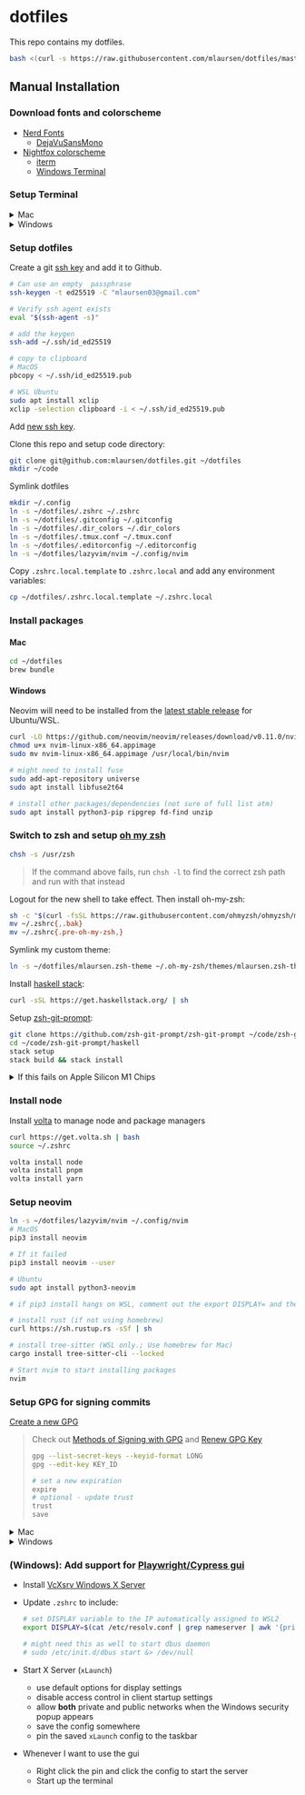 # dotfiles

This repo contains my dotfiles.

```sh
bash <(curl -s https://raw.githubusercontent.com/mlaursen/dotfiles/master/init.sh)
```

## Manual Installation

### Download fonts and colorscheme

- [Nerd Fonts](https://github.com/ryanoasis/nerd-fonts)
  - [DejaVuSansMono](https://github.com/ryanoasis/nerd-fonts/releases/download/v3.1.1/DejaVuSansMono.zip)
- [Nightfox colorscheme](https://github.com/EdenEast/nightfox.nvim)
  - [iterm](https://github.com/EdenEast/nightfox.nvim/blob/main/extra/nightfox/nightfox.itermcolors)
  - [Windows Terminal](https://github.com/EdenEast/nightfox.nvim/blob/main/extra/nightfox/windows_terminal.json)

### Setup Terminal

<details>
  <summary>Mac</summary>

```sh
/bin/bash -c "$(curl -fsSL https://raw.githubusercontent.com/Homebrew/install/HEAD/install.sh)"
brew install git
brew cask install iterm2
```

Open iterm2

```sh
open ~/Downloads/nightfox.itermcolors
rm ~/Downloads/nightfox.itermcolors
```

Update profile as needed to use font and colorscheme.

</details>

<details>
  <summary>Windows</summary>

- Install Terminal from the App Store
- Install Ubuntu from the App Store
- Start Terminal and create simple `mlaursen` user
- Open the settings (`<ctrl-,>`)
  - Open the `settings.json` file
    - Paste the contents of `windows_terminal.json` into the themes section
  - Update the `Ubuntu` appearance to use font and colorscheme
- Symlink `wslview` to `xdg-open` so that `gx` and `gX` work
  - `sudo ln -s $(which wslview) /usr/local/bin/xdg-open`

</details>

### Setup dotfiles

Create a git
[ssh key](https://docs.github.com/en/authentication/connecting-to-github-with-ssh/generating-a-new-ssh-key-and-adding-it-to-the-ssh-agent?platform=linux)
and add it to Github.

```sh
# Can use an empty  passphrase
ssh-keygen -t ed25519 -C "mlaursen03@gmail.com"

# Verify ssh agent exists
eval "$(ssh-agent -s)"

# add the keygen
ssh-add ~/.ssh/id_ed25519

# copy to clipboard
# MacOS
pbcopy < ~/.ssh/id_ed25519.pub

# WSL Ubuntu
sudo apt install xclip
xclip -selection clipboard -i < ~/.ssh/id_ed25519.pub
```

Add [new ssh key](https://github.com/settings/ssh/new).

Clone this repo and setup code directory:

```sh
git clone git@github.com:mlaursen/dotfiles.git ~/dotfiles
mkdir ~/code
```

Symlink dotfiles

```sh
mkdir ~/.config
ln -s ~/dotfiles/.zshrc ~/.zshrc
ln -s ~/dotfiles/.gitconfig ~/.gitconfig
ln -s ~/dotfiles/.dir_colors ~/.dir_colors
ln -s ~/dotfiles/.tmux.conf ~/.tmux.conf
ln -s ~/dotfiles/.editorconfig ~/.editorconfig
ln -s ~/dotfiles/lazyvim/nvim ~/.config/nvim
```

Copy `.zshrc.local.template` to `.zshrc.local` and add any environment
variables:

```sh
cp ~/dotfiles/.zshrc.local.template ~/.zshrc.local
```

### Install packages

#### Mac

```sh
cd ~/dotfiles
brew bundle
```

#### Windows

Neovim will need to be installed from the
[latest stable release](https://github.com/neovim/neovim/releases/latest) for
Ubuntu/WSL.

```sh
curl -LO https://github.com/neovim/neovim/releases/download/v0.11.0/nvim-linux-x86_64.appimage
chmod u+x nvim-linux-x86_64.appimage
sudo mv nvim-linux-x86_64.appimage /usr/local/bin/nvim

# might need to install fuse
sudo add-apt-repository universe
sudo apt install libfuse2t64

# install other packages/dependencies (not sure of full list atm)
sudo apt install python3-pip ripgrep fd-find unzip
```

### Switch to zsh and setup [oh my zsh](https://ohmyz.sh/)

```sh
chsh -s /usr/zsh
```

> If the command above fails, run `chsh -l` to find the correct zsh path and run
> with that instead

Logout for the new shell to take effect. Then install oh-my-zsh:

```sh
sh -c "$(curl -fsSL https://raw.githubusercontent.com/ohmyzsh/ohmyzsh/master/tools/install.sh)"
mv ~/.zshrc{,.bak}
mv ~/.zshrc{.pre-oh-my-zsh,}
```

Symlink my custom theme:

```sh
ln -s ~/dotfiles/mlaursen.zsh-theme ~/.oh-my-zsh/themes/mlaursen.zsh-theme
```

Install
[haskell stack](https://docs.haskellstack.org/en/stable/#how-to-install-stack):

```sh
curl -sSL https://get.haskellstack.org/ | sh
```

Setup [zsh-git-prompt](https://github.com/zsh-git-prompt/zsh-git-prompt):

```sh
git clone https://github.com/zsh-git-prompt/zsh-git-prompt ~/code/zsh-git-prompt
cd ~/code/zsh-git-prompt/haskell
stack setup
stack build && stack install
```

<details>
  <summary>If this fails on Apple Silicon M1 Chips</summary>

I got it to work by updating the `haskell/stack.yaml` file with:

```diff
diff --git a/haskell/stack.yaml b/haskell/stack.yaml
index 7c9ea71..b4b5a22 100644
--- a/haskell/stack.yaml
+++ b/haskell/stack.yaml
@@ -1,14 +1,18 @@
# For more information, see: https://github.com/commercialhaskell/stack/blob/release/doc/yaml_configuration.md

# Specifies the GHC version and set of packages available (e.g., lts-3.5, nightly-2015-09-21, ghc-7.10.2)
-resolver: lts-5.0
+resolver:
+  compiler: ghc-8.10.7

# Local packages, usually specified by relative directory name
packages:
- '.'

# Packages to be pulled from upstream that are not in the resolver (e.g., acme-missiles-0.3)
-extra-deps: []
+extra-deps:
+  - QuickCheck-2.14.2
+  - random-1.2.1.1
+  - splitmix-0.1.0.4

# Override default flag values for local packages and extra-deps
flags: {}
```

</details>

### Install node

Install [volta](volta.sh) to manage node and package managers

```sh
curl https://get.volta.sh | bash
source ~/.zshrc

volta install node
volta install pnpm
volta install yarn
```

### Setup neovim

```sh
ln -s ~/dotfiles/lazyvim/nvim ~/.config/nvim
# MacOS
pip3 install neovim

# If it failed
pip3 install neovim --user

# Ubuntu
sudo apt install python3-neovim

# if pip3 install hangs on WSL, comment out the export DISPLAY= and the next line in the .zshrc

# install rust (if not using homebrew)
curl https://sh.rustup.rs -sSf | sh

# install tree-sitter (WSL only.; Use homebrew for Mac)
cargo install tree-sitter-cli --locked

# Start nvim to start installing packages
nvim
```

### Setup GPG for signing commits

[Create a new GPG](https://docs.github.com/en/authentication/managing-commit-signature-verification/adding-a-new-gpg-key-to-your-github-account)

> Check out
> [Methods of Signing with GPG](https://gist.github.com/troyfontaine/18c9146295168ee9ca2b30c00bd1b41e)
> and
> [Renew GPG Key](https://gist.github.com/krisleech/760213ed287ea9da85521c7c9aac1df0)
>
> ```sh
> gpg --list-secret-keys --keyid-format LONG
> gpg --edit-key KEY_ID
>
> # set a new expiration
> expire
> # optional - update trust
> trust
> save
> ```

<details>
  <summary>Mac</summary>

```sh
ln -s ~/dotfiles/install/mac/gpg.conf ~/.gnupg/gpg.conf
ln -s ~/dotfiles/install/mac/gpg-agent.conf ~/.gnupg/gpg-agent.conf
```

</details>

<details>
  <summary>Windows</summary>

- [Create a new GPG](https://docs.github.com/en/authentication/managing-commit-signature-verification/adding-a-new-gpg-key-to-your-github-account)
- Export the GPG key:
  `gpg --armor --export-secret-keys UUID_OF_GPG_KEY > private.cert`
- Copy the `private.cert` to Windows Download folder by navigating to
  `\\wsl$\Ubuntu\home\mlaursen`
- [Install Kleopatra](https://www.gpg4win.org/)
  - Uncheck everything except for the required one and Kleopatra
- Import the `private.cert` into Kleopatra and then certify the new
  `private.cert`
- Increase the passphrase duration
  - `Ctrl+Shift+,` -> `GnuPG System` -> `Private Keys` -> Update all caches to
    `28800`

```sh
# fo for the RSA one and 4096 bytes
gpg --full-generate-key

gpg --armor --export {UUID_OF_GPG_KEY} | xclip -sel clip
# Navigate to https://github.com/settings/gpg/new and paste

# not sure if the Kleopatra steps are required, but here's the private.cert
gpg --armor --export {UUID_OF_GPG_KEY} > private.cert

ln -s ~/dotfiles/install/windows/gpg-agent.conf ~/.gnupg/gpg-agent.conf
gpg-connect-agent reloadagent /bye
```

</details>

### (Windows): Add support for [Playwright/Cypress gui](https://wilcovanes.ch/articles/setting-up-the-cypress-gui-in-wsl2-ubuntu-for-windows-10/)

- Install [VcXsrv Windows X Server](https://sourceforge.net/projects/vcxsrv/)
- Update `.zshrc` to include:

  ```sh
  # set DISPLAY variable to the IP automatically assigned to WSL2
  export DISPLAY=$(cat /etc/resolv.conf | grep nameserver | awk '{print $2; exit;}'):0.0

  # might need this as well to start dbus daemon
  # sudo /etc/init.d/dbus start &> /dev/null
  ```

- Start X Server (`xLaunch`)
  - use default options for display settings
  - disable access control in client startup settings
  - allow **both** private and public networks when the Windows security popup
    appears
  - save the config somewhere
  - pin the saved `xLaunch` config to the taskbar
- Whenever I want to use the gui
  - Right click the pin and click the config to start the server
  - Start up the terminal
